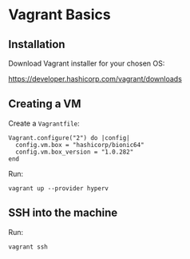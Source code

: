 # Vagrant Basics

## Installation
Download Vagrant installer for your chosen OS:

https://developer.hashicorp.com/vagrant/downloads

## Creating a VM
Create a `Vagrantfile`:
```text
Vagrant.configure("2") do |config|
  config.vm.box = "hashicorp/bionic64"
  config.vm.box_version = "1.0.282"
end
```

Run:
```console
vagrant up --provider hyperv
```

## SSH into the machine

Run:
```console
vagrant ssh
```
